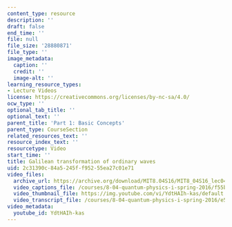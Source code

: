 ```yaml
---
content_type: resource
description: ''
draft: false
end_time: ''
file: null
file_size: '28880871'
file_type: ''
image_metadata:
  caption: ''
  credit: ''
  image-alt: ''
learning_resource_types:
- Lecture Videos
license: https://creativecommons.org/licenses/by-nc-sa/4.0/
ocw_type: ''
optional_tab_title: ''
optional_text: ''
parent_title: 'Part 1: Basic Concepts'
parent_type: CourseSection
related_resources_text: ''
resource_index_text: ''
resourcetype: Video
start_time: ''
title: Galilean transformation of ordinary waves
uid: 2c31390c-84a5-245f-f952-55ea27c01e71
video_files:
  archive_url: https://archive.org/download/MIT8.04S16/MIT8_04S16_lec04_s2_300k.mp4
  video_captions_file: /courses/8-04-quantum-physics-i-spring-2016/f55bbb325b6e5cf3b177f0481599e86e_YdtHAIh-kas.vtt
  video_thumbnail_file: https://img.youtube.com/vi/YdtHAIh-kas/default.jpg
  video_transcript_file: /courses/8-04-quantum-physics-i-spring-2016/e5776f2555caeb00cd8c1c8699f3b8b8_YdtHAIh-kas.pdf
video_metadata:
  youtube_id: YdtHAIh-kas
---
```


